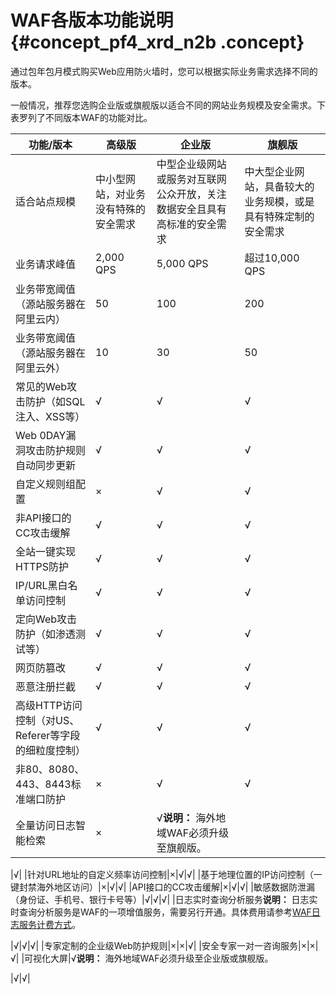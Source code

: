 # WAF各版本功能说明 {#concept_pf4_xrd_n2b .concept}

通过包年包月模式购买Web应用防火墙时，您可以根据实际业务需求选择不同的版本。

一般情况，推荐您选购企业版或旗舰版以适合不同的网站业务规模及安全需求。下表罗列了不同版本WAF的功能对比。

|功能/版本|高级版|企业版|旗舰版|
|-----|---|---|---|
|适合站点规模|中小型网站，对业务没有特殊的安全需求|中型企业级网站或服务对互联网公众开放，关注数据安全且具有高标准的安全需求|中大型企业网站，具备较大的业务规模，或是具有特殊定制的安全需求|
|业务请求峰值|2,000 QPS|5,000 QPS|超过10,000 QPS|
|业务带宽阈值（源站服务器在阿里云内）|50|100|200|
|业务带宽阈值（源站服务器在阿里云外）|10|30|50|
|常见的Web攻击防护（如SQL注入、XSS等）|√|√|√|
|Web 0DAY漏洞攻击防护规则自动同步更新|√|√|√|
|自定义规则组配置|×|√|√|
|非API接口的CC攻击缓解|√|√|√|
|全站一键实现HTTPS防护|√|√|√|
|IP/URL黑白名单访问控制|√|√|√|
|定向Web攻击防护（如渗透测试等）|√|√|√|
|网页防篡改|√|√|√|
|恶意注册拦截|√|√|√|
|高级HTTP访问控制（对US、Referer等字段的细粒度控制）|√|√|√|
|非80、8080、443、8443标准端口防护|×|√|√|
|全量访问日志智能检索|×|√**说明：** 海外地域WAF必须升级至旗舰版。

|√|
|针对URL地址的自定义频率访问控制|×|√|√|
|基于地理位置的IP访问控制（一键封禁海外地区访问）|×|√|√|
|API接口的CC攻击缓解|×|√|√|
|敏感数据防泄漏（身份证、手机号、银行卡号等）|√|√|√|
|日志实时查询分析服务**说明：** 日志实时查询分析服务是WAF的一项增值服务，需要另行开通。具体费用请参考[WAF日志服务计费方式](../../../../../intl.zh-CN/用户指南/日志实时查询分析/计费方式.md#)。

|√|√|√|
|专家定制的企业级Web防护规则|×|×|√|
|安全专家一对一咨询服务|×|×|√|
|可视化大屏|√**说明：** 海外地域WAF必须升级至企业版或旗舰版。

|√|√|

